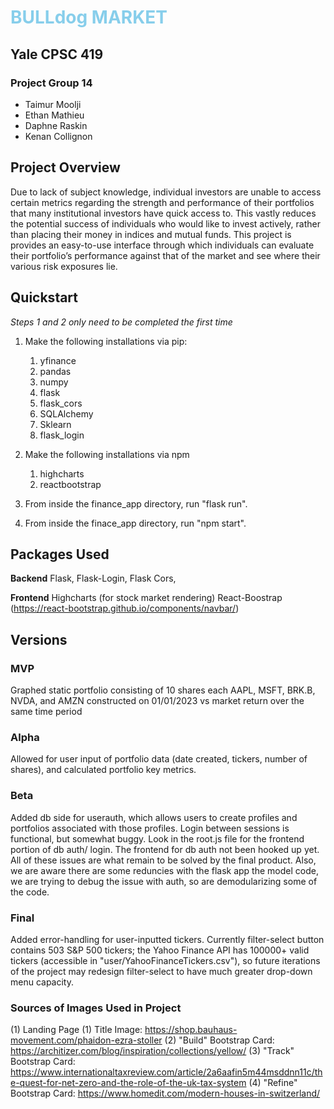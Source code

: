 # <span style="color:skyblue"> BULLdog MARKET </span>
## Yale CPSC 419
### Project Group 14
* Taimur Moolji
* Ethan Mathieu
* Daphne Raskin
* Kenan Collignon


## Project Overview
Due to lack of subject knowledge, individual investors
are unable to access certain metrics regarding the strength
and performance of their portfolios that many institutional 
investors have quick access to. This vastly reduces the
potential success of individuals who would like to invest
actively, rather than placing their money in indices 
and mutual funds. This project is provides an easy-to-use
interface through which individuals can evaluate their
portfolio’s performance against that of the market and
see where their various risk exposures lie.

## Quickstart
*Steps 1 and 2 only need to be completed the first time*

1) Make the following installations via pip:
   1) yfinance
   2) pandas
   3) numpy
   4) flask
   5) flask_cors
   6) SQLAlchemy
   7) Sklearn
   8) flask_login
   
2) Make the following installations via npm
   1) highcharts
   2) reactbootstrap
3) From inside the finance_app directory, run "flask run".
4) From inside the finace_app directory, run "npm start".


## Packages Used
**Backend**
Flask, Flask-Login, Flask Cors, 

**Frontend**
Highcharts (for stock market rendering)
React-Boostrap (https://react-bootstrap.github.io/components/navbar/)

## Versions

### MVP
Graphed static portfolio consisting of 10 shares each AAPL, MSFT,
BRK.B, NVDA, and AMZN constructed on 01/01/2023 vs market return
over the same time period

### Alpha
Allowed for user input of portfolio data (date created, tickers,
number of shares), and calculated portfolio key metrics.

### Beta
Added db side for userauth, which allows users to create profiles and
portfolios associated with those profiles. Login between sessions is 
functional, but somewhat buggy. Look in the root.js file for the frontend
portion of db auth/ login. The frontend for db auth not been hooked up yet.
All of these issues are what remain to be solved by the final product.
Also, we are aware there are some reduncies with the flask app the model code,
we are trying to debug the issue with auth, so are demodularizing some of the code.

### Final
Added error-handling for user-inputted tickers. Currently filter-select button contains 503 S&P 500 tickers; the Yahoo Finance API has 100000+ valid tickers (accessible in "user/YahooFinanceTickers.csv"), so future iterations of the project may redesign filter-select to have much greater drop-down menu capacity.

### Sources of Images Used in Project
(1) Landing Page
   (1) Title Image: https://shop.bauhaus-movement.com/phaidon-ezra-stoller
   (2) "Build" Bootstrap Card: https://architizer.com/blog/inspiration/collections/yellow/
   (3) "Track" Bootstrap Card: https://www.internationaltaxreview.com/article/2a6aafin5m44msddnn11c/the-quest-for-net-zero-and-the-role-of-the-uk-tax-system
   (4) "Refine" Bootstrap Card: https://www.homedit.com/modern-houses-in-switzerland/
